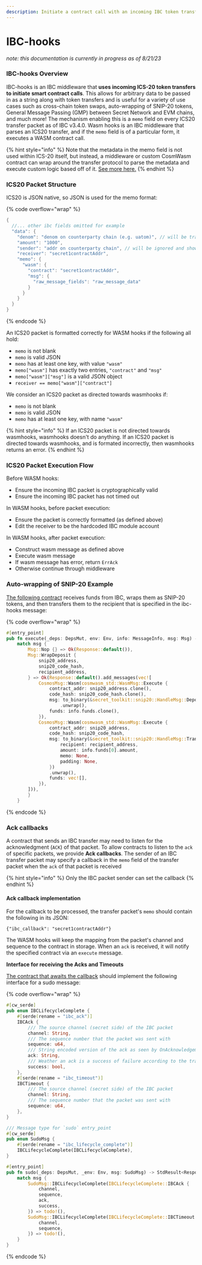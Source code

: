 ```yaml
---
description: Initiate a contract call with an incoming IBC token transfer using WASM hooks
---
```


# IBC-hooks

_note: this documentation is currently in progress as of 8/21/23_

### IBC-hooks Overview

IBC-hooks is an IBC middleware that **uses incoming ICS-20 token transfers to initiate smart contract calls**. This allows for arbitrary data to be passed in as a string along with token transfers and is useful for a variety of use cases such as cross-chain token swaps, auto-wrapping of SNIP-20 tokens, General Message Passing (GMP) between Secret Network and EVM chains, and much more! The mechanism enabling this is a `memo` field on every ICS20 transfer packet as of IBC v3.4.0. Wasm hooks is an IBC middleware that parses an ICS20 transfer, and if the `memo` field is of a particular form, it executes a WASM contract call.

{% hint style="info" %}
Note that the metadata in the memo field is not used within ICS-20 itself, but instead, a middleware or custom CosmWasm contract can wrap around the transfer protocol to parse the metadata and execute custom logic based off of it. [See more here.](https://medium.com/the-interchain-foundation/moving-beyond-simple-token-transfers-d42b2b1dc29b)&#x20;
{% endhint %}

### ICS20 Packet Structure

ICS20 is JSON native, so JSON is used for the memo format:

{% code overflow="wrap" %}
```rust
{
  //... other ibc fields omitted for example
  "data": {
    "denom": "denom on counterparty chain (e.g. uatom)", // will be transformed to the local denom (ibc/...)
    "amount": "1000",
    "sender": "addr on counterparty chain", // will be ignored and shown to the contract as a null sender (cannot be verifed over IBC)
    "receiver": "secret1contractAddr",
    "memo": {
      "wasm": {
        "contract": "secret1contractAddr",
        "msg": {
          "raw_message_fields": "raw_message_data"
        }
      }
    }
  }
}
```
{% endcode %}

An ICS20 packet is formatted correctly for WASM hooks if the following all hold:

* `memo` is not blank
* `memo` is valid JSON
* `memo` has at least one key, with value `"wasm"`
* `memo["wasm"]` has exactly two entries, `"contract"` and `"msg"`
* `memo["wasm"]["msg"]` is a valid JSON object
* `receiver == memo["wasm"]["contract"]`

We consider an ICS20 packet as directed towards wasmhooks if:

* `memo` is not blank
* `memo` is valid JSON
* `memo` has at least one key, with name `"wasm"`

{% hint style="info" %}
If an ICS20 packet is not directed towards wasmhooks, wasmhooks doesn't do anything. If an ICS20 packet is directed towards wasmhooks, and is formated incorrectly, then wasmhooks returns an error.
{% endhint %}

### ICS20 Packet Execution Flow

Before WASM hooks:

* Ensure the incoming IBC packet is cryptographically valid
* Ensure the incoming IBC packet has not timed out

In WASM hooks, before packet execution:

* Ensure the packet is correctly formatted (as defined above)
* Edit the receiver to be the hardcoded IBC module account

In WASM hooks, after packet execution:

* Construct wasm message as defined above
* Execute wasm message
* If wasm message has error, return `ErrAck`
* Otherwise continue through middleware

### Auto-wrapping of SNIP-20 Example

[The following contract](https://github.com/scrtlabs/secret.js/blob/e6919420e1650c1a37ff188743b2e6bb33a93823/test/ibc-hooks-contract/src/contract.rs#L22-L46) receives funds from IBC, wraps them as SNIP-20 tokens, and then transfers them to the recipient that is specified in the ibc-hooks message:

{% code overflow="wrap" %}
```rust
#[entry_point]
pub fn execute(_deps: DepsMut, env: Env, info: MessageInfo, msg: Msg) -> StdResult<Response> {
    match msg {
        Msg::Nop {} => Ok(Response::default()),
        Msg::WrapDeposit {
            snip20_address,
            snip20_code_hash,
            recipient_address,
        } => Ok(Response::default().add_messages(vec![
            CosmosMsg::Wasm(cosmwasm_std::WasmMsg::Execute {
                contract_addr: snip20_address.clone(),
                code_hash: snip20_code_hash.clone(),
                msg: to_binary(&secret_toolkit::snip20::HandleMsg::Deposit { padding: None })
                    .unwrap(),
                funds: info.funds.clone(),
            }),
            CosmosMsg::Wasm(cosmwasm_std::WasmMsg::Execute {
                contract_addr: snip20_address,
                code_hash: snip20_code_hash,
                msg: to_binary(&secret_toolkit::snip20::HandleMsg::Transfer {
                    recipient: recipient_address,
                    amount: info.funds[0].amount,
                    memo: None,
                    padding: None,
                })
                .unwrap(),
                funds: vec![],
            }),
        ])),
        }
    }
```
{% endcode %}

### Ack callbacks

A contract that sends an IBC transfer may need to listen for the acknowledgment (`ACK`) of that packet. To allow contracts to listen to the `ack` of specific packets, we provide **Ack callbacks**. The sender of an IBC transfer packet may specify a callback in the `memo` field of the transfer packet when the `ack` of that packet is received

{% hint style="info" %}
Only the IBC packet sender can set the callback
{% endhint %}

#### Ack callback implementation

For the callback to be processed, the transfer packet's `memo` should contain the following in its JSON:

`{"ibc_callback": "secret1contractAddr"}`

The WASM hooks will keep the mapping from the packet's channel and sequence to the contract in storage. When an `ack` is received, it will notify the specified contract via an `execute` message.

**Interface for receiving the Acks and Timeouts**

[The contract that awaits the callback](https://github.com/scrtlabs/secret.js/blob/e6919420e1650c1a37ff188743b2e6bb33a93823/test/ibc-hooks-contract/src/contract.rs#L66C10-L66C10) should implement the following interface for a sudo message:

{% code overflow="wrap" %}
```rust
#[cw_serde]
pub enum IBCLifecycleComplete {
    #[serde(rename = "ibc_ack")]
    IBCAck {
        /// The source channel (secret side) of the IBC packet
        channel: String,
        /// The sequence number that the packet was sent with
        sequence: u64,
        /// String encoded version of the ack as seen by OnAcknowledgementPacket(..)
        ack: String,
        /// Weather an ack is a success of failure according to the transfer spec
        success: bool,
    },
    #[serde(rename = "ibc_timeout")]
    IBCTimeout {
        /// The source channel (secret side) of the IBC packet
        channel: String,
        /// The sequence number that the packet was sent with
        sequence: u64,
    },
}

/// Message type for `sudo` entry_point
#[cw_serde]
pub enum SudoMsg {
    #[serde(rename = "ibc_lifecycle_complete")]
    IBCLifecycleComplete(IBCLifecycleComplete),
}

#[entry_point]
pub fn sudo(_deps: DepsMut, _env: Env, msg: SudoMsg) -> StdResult<Response> {
    match msg {
        SudoMsg::IBCLifecycleComplete(IBCLifecycleComplete::IBCAck {
            channel,
            sequence,
            ack,
            success,
        }) => todo!(),
        SudoMsg::IBCLifecycleComplete(IBCLifecycleComplete::IBCTimeout {
            channel,
            sequence,
        }) => todo!(),
    }
}
```
{% endcode %}
